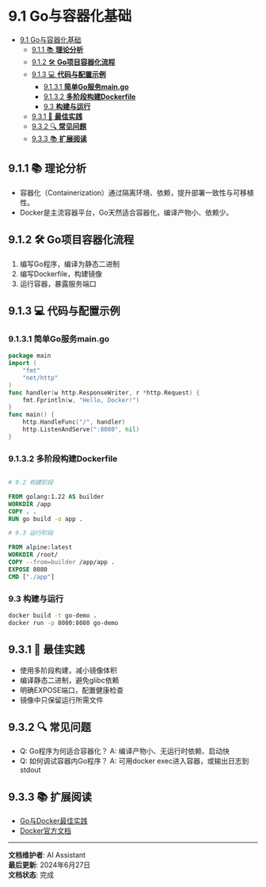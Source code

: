 # 9.1 Go与容器化基础

<!-- TOC START -->
- [9.1 Go与容器化基础](#91-go与容器化基础)
  - [9.1.1 📚 **理论分析**](#911--理论分析)
  - [9.1.2 🛠️ **Go项目容器化流程**](#912-️-go项目容器化流程)
  - [9.1.3 💻 **代码与配置示例**](#913--代码与配置示例)
    - [9.1.3.1 **简单Go服务main.go**](#9131-简单go服务maingo)
    - [9.1.3.2 **多阶段构建Dockerfile**](#9132-多阶段构建dockerfile)
    - [9.3 **构建与运行**](#93-构建与运行)
  - [9.3.1 🎯 **最佳实践**](#931--最佳实践)
  - [9.3.2 🔍 **常见问题**](#932--常见问题)
  - [9.3.3 📚 **扩展阅读**](#933--扩展阅读)
<!-- TOC END -->

## 9.1.1 📚 **理论分析**

- 容器化（Containerization）通过隔离环境、依赖，提升部署一致性与可移植性。
- Docker是主流容器平台，Go天然适合容器化，编译产物小、依赖少。

## 9.1.2 🛠️ **Go项目容器化流程**

1. 编写Go程序，编译为静态二进制
2. 编写Dockerfile，构建镜像
3. 运行容器，暴露服务端口

## 9.1.3 💻 **代码与配置示例**

### 9.1.3.1 **简单Go服务main.go**

```go
package main
import (
    "fmt"
    "net/http"
)
func handler(w http.ResponseWriter, r *http.Request) {
    fmt.Fprintln(w, "Hello, Docker!")
}
func main() {
    http.HandleFunc("/", handler)
    http.ListenAndServe(":8080", nil)
}

```

### 9.1.3.2 **多阶段构建Dockerfile**

```dockerfile

# 9.2 构建阶段

FROM golang:1.22 AS builder
WORKDIR /app
COPY . .
RUN go build -o app .

# 9.3 运行阶段

FROM alpine:latest
WORKDIR /root/
COPY --from=builder /app/app .
EXPOSE 8080
CMD ["./app"]

```

### 9.3 **构建与运行**

```bash
docker build -t go-demo .
docker run -p 8080:8080 go-demo

```

## 9.3.1 🎯 **最佳实践**

- 使用多阶段构建，减小镜像体积
- 编译静态二进制，避免glibc依赖
- 明确EXPOSE端口，配置健康检查
- 镜像中只保留运行所需文件

## 9.3.2 🔍 **常见问题**

- Q: Go程序为何适合容器化？
  A: 编译产物小、无运行时依赖、启动快
- Q: 如何调试容器内Go程序？
  A: 可用docker exec进入容器，或输出日志到stdout

## 9.3.3 📚 **扩展阅读**

- [Go与Docker最佳实践](https://geektutu.com/post/hpg-golang-docker.html)
- [Docker官方文档](https://docs.docker.com/)

---

**文档维护者**: AI Assistant  
**最后更新**: 2024年6月27日  
**文档状态**: 完成
